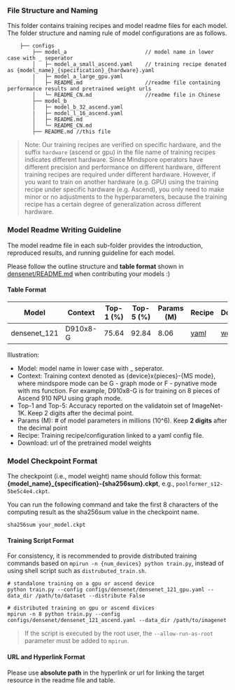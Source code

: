 ### File Structure and Naming
This folder contains training recipes and model readme files for each model. The folder structure and naming rule of model configurations are as follows.


```
    ├── configs
        ├── model_a                         // model name in lower case with _ seperator
        │   ├─ model_a_small_ascend.yaml    // training recipe denated as {model_name}_{specification}_{hardware}.yaml
        |   ├─ model_a_large_gpu.yaml
        │   ├─ README.md                    //readme file containing performance results and pretrained weight urls
        │   └─ README_CN.md                 //readme file in Chinese
        ├── model_b
        │   ├─ model_b_32_ascend.yaml
        |   ├─ model_l_16_ascend.yaml
        │   ├─ README.md
        │   └─ README_CN.md
        ├── README.md //this file
```

> Note: Our training recipes are verified on specific hardware, and the suffix `hardware` (ascend or gpu) in the
> file name of training recipes indicates different hardware. Since Mindspore operators have different precision and
> performance on different hardware, different training recipes are required under different hardware. However, if you
> want to train on another hardware (e.g. GPU) using the training recipe under specific hardware (e.g. Ascend), you only
> need to make minor or no adjustments to the hyperparameters, because the training recipe has a certain degree of
> generalization across different hardware.

### Model Readme Writing Guideline
The model readme file in each sub-folder provides the introduction, reproduced results, and running guideline for each model.

Please follow the outline structure and **table format** shown in [densenet/README.md](https://github.com/mindspore-lab/mindcv/blob/main/configs/densenet/README.md) when contributing your models :)

#### Table Format

<div align="center">

| Model        | Context  | Top-1 (%) | Top-5 (%) | Params (M) | Recipe                                                                                              | Download                                                                                           |
|--------------|----------|-----------|-----------|------------|-----------------------------------------------------------------------------------------------------|----------------------------------------------------------------------------------------------------|
| densenet_121 | D910x8-G | 75.64     | 92.84     | 8.06       | [yaml](https://github.com/mindspore-lab/mindcv/blob/main/configs/densenet/densenet_121_ascend.yaml) | [weights](https://download.mindspore.cn/toolkits/mindcv/densenet/densenet121-120_5004_Ascend.ckpt) |

</div>

Illustration:
- Model: model name in lower case with _ seperator.
- Context: Training context denoted as {device}x{pieces}-{MS mode}, where mindspore mode can be G - graph mode or F - pynative mode with ms function. For example, D910x8-G is for training on 8 pieces of Ascend 910 NPU using graph mode.
- Top-1 and Top-5: Accuracy reported on the validatoin set of ImageNet-1K. Keep 2 digits after the decimal point.
- Params (M): # of model parameters in millions (10^6). Keep **2 digits** after the decimal point
- Recipe: Training recipe/configuration linked to a yaml config file.
- Download: url of the pretrained model weights

### Model Checkpoint Format
 The checkpoint (i.e., model weight) name should follow this format:  **{model_name}_{specification}-{sha256sum}.ckpt**, e.g., `poolformer_s12-5be5c4e4.ckpt`.

 You can run the following command and take the first 8 characters of the computing result as the sha256sum value in the checkpoint name.

 ```shell
 sha256sum your_model.ckpt
 ```


#### Training Script Format

For consistency, it is recommended to provide distributed training commands based on `mpirun -n {num_devices} python train.py`, instead of using shell script such as `distrubuted_train.sh`.

  ```shell
  # standalone training on a gpu or ascend device
  python train.py --config configs/densenet/densenet_121_gpu.yaml --data_dir /path/to/dataset --distribute False

  # distributed training on gpu or ascend divices
  mpirun -n 8 python train.py --config configs/densenet/densenet_121_ascend.yaml --data_dir /path/to/imagenet

  ```
  > If the script is executed by the root user, the `--allow-run-as-root` parameter must be added to `mpirun`.

#### URL and Hyperlink Format
Please use **absolute path** in the hyperlink or url for linking the target resource in the readme file and table.
